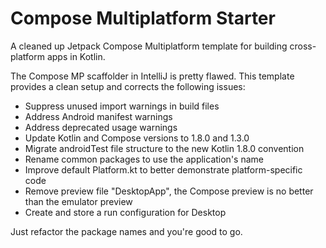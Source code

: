 # Compose Multiplatform Starter 
A cleaned up Jetpack Compose Multiplatform template for building cross-platform apps in Kotlin.  

The Compose MP scaffolder in IntelliJ is pretty flawed. This template provides a clean setup and corrects the following issues:

- Suppress unused import warnings in build files
- Address Android manifest warnings
- Address deprecated usage warnings
- Update Kotlin and Compose versions to 1.8.0 and 1.3.0
- Migrate androidTest file structure to the new Kotlin 1.8.0 convention
- Rename common packages to use the application's name
- Improve default Platform.kt to better demonstrate platform-specific code
- Remove preview file "DesktopApp", the Compose preview is no better than the emulator preview
- Create and store a run configuration for Desktop

Just refactor the package names and you're good to go.
